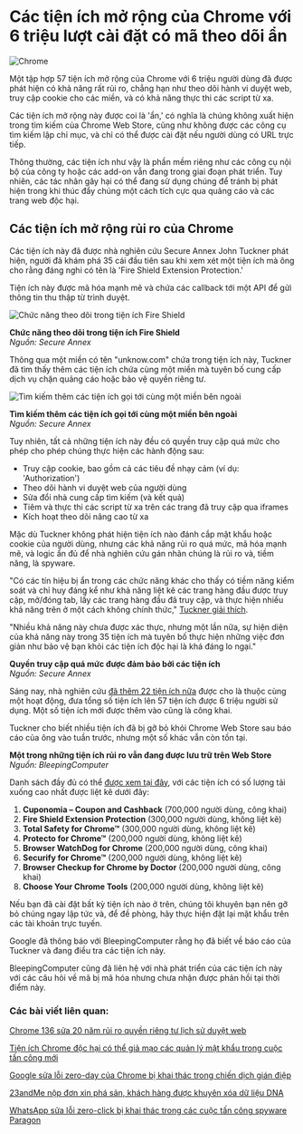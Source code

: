 # Các tiện ích mở rộng của Chrome với 6 triệu lượt cài đặt có mã theo dõi ẩn

![Chrome](https://www.bleepstatic.com/content/hl-images/2024/03/27/Google_Chrome.jpg)

Một tập hợp 57 tiện ích mở rộng của Chrome với 6 triệu người dùng đã được phát hiện có khả năng rất rủi ro, chẳng hạn như theo dõi hành vi duyệt web, truy cập cookie cho các miền, và có khả năng thực thi các script từ xa.

Các tiện ích mở rộng này được coi là 'ẩn,' có nghĩa là chúng không xuất hiện trong tìm kiếm của Chrome Web Store, cũng như không được các công cụ tìm kiếm lập chỉ mục, và chỉ có thể được cài đặt nếu người dùng có URL trực tiếp.

Thông thường, các tiện ích như vậy là phần mềm riêng như các công cụ nội bộ của công ty hoặc các add-on vẫn đang trong giai đoạn phát triển. Tuy nhiên, các tác nhân gây hại có thể đang sử dụng chúng để tránh bị phát hiện trong khi thúc đẩy chúng một cách tích cực qua quảng cáo và các trang web độc hại.

## Các tiện ích mở rộng rủi ro của Chrome

Các tiện ích này đã được nhà nghiên cứu Secure Annex John Tuckner phát hiện, người đã khám phá 35 cái đầu tiên sau khi xem xét một tiện ích mà ông cho rằng đáng nghi có tên là 'Fire Shield Extension Protection.'

Tiện ích này được mã hóa mạnh mẽ và chứa các callback tới một API để gửi thông tin thu thập từ trình duyệt.

![Chức năng theo dõi trong tiện ích Fire Shield](https://www.bleepstatic.com/images/news/u/1220909/2025/April/tracking.jpg)

**Chức năng theo dõi trong tiện ích Fire Shield**  
_Nguồn: Secure Annex_

Thông qua một miền có tên "unknow.com" chứa trong tiện ích này, Tuckner đã tìm thấy thêm các tiện ích chứa cùng một miền mà tuyên bố cung cấp dịch vụ chặn quảng cáo hoặc bảo vệ quyền riêng tư.

![Tìm kiếm thêm các tiện ích gọi tới cùng một miền bên ngoài](https://www.bleepstatic.com/images/news/u/1220909/2025/April/list(1).jpg)

**Tìm kiếm thêm các tiện ích gọi tới cùng một miền bên ngoài**  
_Nguồn: Secure Annex_

Tuy nhiên, tất cả những tiện ích này đều có quyền truy cập quá mức cho phép cho phép chúng thực hiện các hành động sau:

* Truy cập cookie, bao gồm cả các tiêu đề nhạy cảm (ví dụ: 'Authorization')
* Theo dõi hành vi duyệt web của người dùng
* Sửa đổi nhà cung cấp tìm kiếm (và kết quả)
* Tiêm và thực thi các script từ xa trên các trang đã truy cập qua iframes
* Kích hoạt theo dõi nâng cao từ xa

Mặc dù Tuckner không phát hiện tiện ích nào đánh cắp mật khẩu hoặc cookie của người dùng, nhưng các khả năng rủi ro quá mức, mã hóa mạnh mẽ, và logic ẩn đủ để nhà nghiên cứu gán nhãn chúng là rủi ro và, tiềm năng, là spyware.

"Có các tín hiệu bị ẩn trong các chức năng khác cho thấy có tiềm năng kiểm soát và chỉ huy đáng kể như khả năng liệt kê các trang hàng đầu được truy cập, mở/đóng tab, lấy các trang hàng đầu đã truy cập, và thực hiện nhiều khả năng trên ở một cách không chính thức," [Tuckner giải thích](https://secureannex.com/blog/searching-for-something-unknow/).

"Nhiều khả năng này chưa được xác thực, nhưng một lần nữa, sự hiện diện của khả năng này trong 35 tiện ích mà tuyên bố thực hiện những việc đơn giản như bảo vệ bạn khỏi các tiện ích độc hại là khá đáng lo ngại."

**Quyền truy cập quá mức được đảm bảo bởi các tiện ích**  
_Nguồn: Secure Annex_

Sáng nay, nhà nghiên cứu [đã thêm 22 tiện ích nữa](https://x.com/tuckner/status/1912616945284788246) được cho là thuộc cùng một hoạt động, đưa tổng số tiện ích lên 57 tiện ích được 6 triệu người sử dụng. Một số tiện ích mới được thêm vào cũng là công khai.

Tuckner cho biết nhiều tiện ích đã bị gỡ bỏ khỏi Chrome Web Store sau báo cáo của ông vào tuần trước, nhưng một số khác vẫn còn tồn tại.

**Một trong những tiện ích rủi ro vẫn đang được lưu trữ trên Web Store**  
_Nguồn: BleepingComputer_

Danh sách đầy đủ có thể [được xem tại đây](https://docs.google.com/spreadsheets/d/1LN7MQ%5F9W5QHIyZjjqXK7JnSiCLlcF4aBRhmZKon-p4U/edit?gid=0#gid=0), với các tiện ích có số lượng tải xuống cao nhất được liệt kê dưới đây:

1. **Cuponomia – Coupon and Cashback** (700,000 người dùng, công khai)
2. **Fire Shield Extension Protection** (300,000 người dùng, không liệt kê)
3. **Total Safety for Chrome™** (300,000 người dùng, không liệt kê)
4. **Protecto for Chrome™** (200,000 người dùng, không liệt kê)
5. **Browser WatchDog for Chrome** (200,000 người dùng, công khai)
6. **Securify for Chrome™** (200,000 người dùng, không liệt kê)
7. **Browser Checkup for Chrome by Doctor** (200,000 người dùng, công khai)
8. **Choose Your Chrome Tools** (200,000 người dùng, không liệt kê)

Nếu bạn đã cài đặt bất kỳ tiện ích nào ở trên, chúng tôi khuyên bạn nên gỡ bỏ chúng ngay lập tức và, để đề phòng, hãy thực hiện đặt lại mật khẩu trên các tài khoản trực tuyến.

Google đã thông báo với BleepingComputer rằng họ đã biết về báo cáo của Tuckner và đang điều tra các tiện ích này.

BleepingComputer cũng đã liên hệ với nhà phát triển của các tiện ích này với các câu hỏi về mã bị mã hóa nhưng chưa nhận được phản hồi tại thời điểm này.

### Các bài viết liên quan:

[Chrome 136 sửa 20 năm rủi ro quyền riêng tư lịch sử duyệt web](https://www.bleepingcomputer.com/news/security/chrome-136-fixes-20-year-browser-history-privacy-risk/)

[Tiện ích Chrome độc hại có thể giả mạo các quản lý mật khẩu trong cuộc tấn công mới](https://www.bleepingcomputer.com/news/security/malicious-chrome-extensions-can-spoof-password-managers-in-new-attack/)

[Google sửa lỗi zero-day của Chrome bị khai thác trong chiến dịch gián điệp](https://www.bleepingcomputer.com/news/security/google-fixes-chrome-zero-day-exploited-in-espionage-campaign/)

[23andMe nộp đơn xin phá sản, khách hàng được khuyên xóa dữ liệu DNA](https://www.bleepingcomputer.com/news/security/23andme-files-for-bankruptcy-customers-advised-to-delete-dna-data/)

[WhatsApp sửa lỗi zero-click bị khai thác trong các cuộc tấn công spyware Paragon](https://www.bleepingcomputer.com/news/security/whatsapp-patched-zero-day-flaw-used-in-paragon-spyware-attacks/)